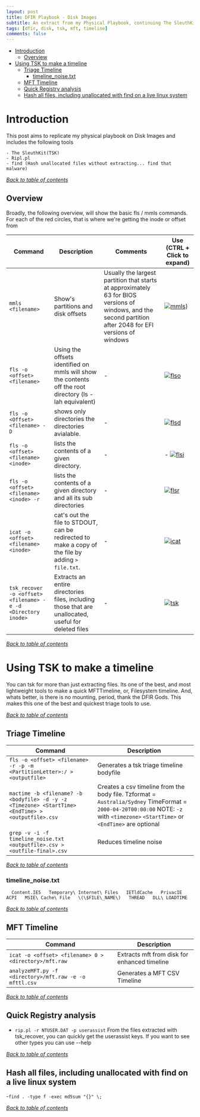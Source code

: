```yaml
---
layout: post
title: DFIR Playbook - Disk Images
subtitle: An extract from my Physical Playbook, continuing The SleuthKit (TSK), Timelines etc
tags: [dfir, disk, tsk, mft, timeline]
comments: false
---
```

<a name="TOC"></a>
- [Introduction](#introduction)
  - [Overview](#overview)
- [Using TSK to make a timeline](#using-tsk-to-make-a-timeline)
  - [Triage Timeline](#triage-timeline)
    - [timeline_noise.txt](#timeline_noisetxt)
  - [MFT Timeline](#mft-timeline)
  - [Quick Registry analysis](#quick-registry-analysis)
  - [Hash all files, including unallocated with find on a live linux system](#hash-all-files-including-unallocated-with-find-on-a-live-linux-system)

# Introduction

This post aims to replicate my physical playbook on Disk Images and includes the following tools

    - The SleuthKit(TSK)
    - Ripl.pl
    - find (Hash unallocated files without extracting... find that malware)

[*Back to table of contents*](#TOC)

## Overview

Broadly, the following overview, will show the basic fls / mmls commands. For each of the red circles, that is where we're getting the inode or offset from

Command | Description | Comments | Use (CTRL + Click to expand)
-------|--------|-------|--------
`mmls <filename>`| Show's partitions and disk offsets | Usually the largest partition that starts at approximately 63 for BIOS versions of windows, and the second partition after 2048 for EFI versions of windows | [![mmls](https://angry-bender.github.io/img/dsk/mmls.png)](https://angry-bender.github.io/img/dsk/mmls.png))
`fls -o <offset> <filename>`| Using the offsets identified on mmls will show the contents off the root directory (ls -lah equivalent)| - | [![flso](https://angry-bender.github.io/img/dsk/flso.png)]([![flsd](https://angry-bender.github.io/img/dsk/flso.png)])
`fls -o <Offset> <filename> -D`| shows only directories the directories avialable. | - | [![flsd](https://angry-bender.github.io/img/dsk/flsd.png)](https://angry-bender.github.io/img/dsk/flsd.png)
`fls -o <offset> <filename> <inode>`| lists the contents of a given directory. | - | - [![flsi](https://angry-bender.github.io/img/dsk/flsi.png)](https://angry-bender.github.io/img/dsk/flsi.png)
`fls -o <offset> <filename> <inode> -r` | lists the contents of a given directory and all its sub directories | - | [![flsr](https://angry-bender.github.io/img/dsk/flsr.png)](https://angry-bender.github.io/img/dsk/flsr.png)
`icat -o <offset> <filename> <inode>` | cat's out the file to STDOUT, can be redirected to make a copy of the file by adding `> file.txt`. | - | [![icat](https://angry-bender.github.io/img/dsk/icat.png)](https://angry-bender.github.io/img/dsk/icat.png)
`tsk_recover -o <offset> <filename> -e -d <Directory inode>` | Extracts an entire directories files, including those that are unallocated, useful for deleted files | - | [![tsk](https://angry-bender.github.io/img/dsk/tsk.png)](https://angry-bender.github.io/img/dsk/tsk.png)

[*Back to table of contents*](#TOC)

# Using TSK to make a timeline

You can tsk for more than just extracting files. Its one of the best, and most lightweight tools to make a quick MFTTimeline, or, Filesystem timeline. And, whats better, is there is no mounting, period, thank the DFIR Gods. This makes this one of the best and quickest triage tools to use.

[*Back to table of contents*](#TOC)

## Triage Timeline

Command | Description
-------|--------
`fls -o <offset> <filename> -r -p -m <PartitionLetter>:/ > <outputfile>`| Generates a tsk triage timeline bodyfile
`mactime -b <filename? -b <bodyfile> -d -y -z <Timezone> <StartTime> <EndTime> > <outputfile>.csv`| Creates a csv timeline from the body file. Tzformat = `Australia/Sydney` TimeFormat = `2000-04-20T00:00:00` NOTE: `-z` with `<timezone>` `<StartTime>` or `<EndTime>` are optional
`grep -v -i -f timeline_noise.txt <outputfile>.csv > <outfile-final>.csv` | Reduces timeline noise

[*Back to table of contents*](#TOC)

### timeline_noise.txt

`  
Content.IE5  
Temporary\ Internet\ Files  
IETldCache  
PrivacIE  
ACPI  
MSIE\ Cache\ File  
\(\$FILE\_NAME\)  
THREAD  
DLL\ LOADTIME  
`

[*Back to table of contents*](#TOC)

## MFT Timeline

Command | Description
-------|--------
`icat -o <offset> <filename> 0 > <directory>/mft.raw`| Extracts mft from disk for enhanced timeline
`analyzeMFT.py -f <directory>/mft.raw -e -o mfttl.csv`| Generates a MFT CSV Timeline

[*Back to table of contents*](#TOC)

## Quick Registry analysis

- `rip.pl -r NTUSER.DAT -p userassist` From the files extracted with tsk_recover, you can quickly get the userassist keys. If you want to see other types you can use --help

[*Back to table of contents*](#TOC)

## Hash all files, including unallocated with find on a live linux system

-`find . -type f -exec md5sum "{}" \;`

[*Back to table of contents*](#TOC)
